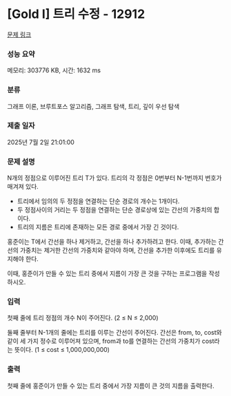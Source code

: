 # [Gold I] 트리 수정 - 12912 

[문제 링크](https://www.acmicpc.net/problem/12912) 

### 성능 요약

메모리: 303776 KB, 시간: 1632 ms

### 분류

그래프 이론, 브루트포스 알고리즘, 그래프 탐색, 트리, 깊이 우선 탐색

### 제출 일자

2025년 7월 2일 21:01:00

### 문제 설명

<p>N개의 정점으로 이루어진 트리 T가 있다. 트리의 각 정점은 0번부터 N-1번까지 번호가 매겨져 있다.</p>

<ul>
	<li>트리에서 임의의 두 정점을 연결하는 단순 경로의 개수는 1개이다.</li>
	<li>두 정점사이의 거리는 두 정점을 연결하는 단순 경로상에 있는 간선의 가중치의 합이다.</li>
	<li>트리의 지름은 트리에 존재하는 모든 경로 중에서 가장 긴 것이다.</li>
</ul>

<p>홍준이는 T에서 간선을 하나 제거하고, 간선을 하나 추가하려고 한다. 이때, 추가하는 간선의 가중치는 제거한 간선의 가중치와 같아야 하며, 간선을 추가한 이후에도 트리를 유지해야 한다.</p>

<p>이때, 홍준이가 만들 수 있는 트리 중에서 지름이 가장 큰 것을 구하는 프로그램을 작성하시오.</p>

### 입력 

 <p>첫째 줄에 트리 정점의 개수 N이 주어진다. (2 ≤ N ≤ 2,000)</p>

<p>둘째 줄부터 N-1개의 줄에는 트리를 이루는 간선이 주어진다. 간선은 from, to, cost와 같이 세 가지 정수로 이루어져 있으며, from과 to를 연결하는 간선의 가중치가 cost라는 뜻이다. (1 ≤ cost ≤ 1,000,000,000)</p>

### 출력 

 <p>첫째 줄에 홍준이가 만들 수 있는 트리 중에서 가장 지름이 큰 것의 지름을 출력한다.</p>

